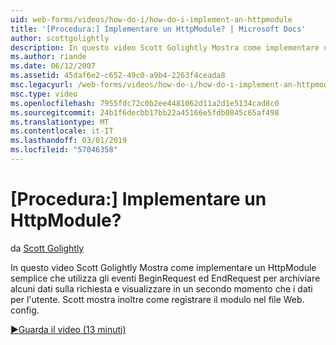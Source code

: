 ```yaml
---
uid: web-forms/videos/how-do-i/how-do-i-implement-an-httpmodule
title: '[Procedura:] Implementare un HttpModule? | Microsoft Docs'
author: scottgolightly
description: In questo video Scott Golightly Mostra come implementare un HttpModule semplice che utilizza gli eventi BeginRequest ed EndRequest per archiviare alcuni dati sulle richieste di e...
ms.author: riande
ms.date: 06/12/2007
ms.assetid: 45daf6e2-c652-49c0-a9b4-2263f4ceada8
msc.legacyurl: /web-forms/videos/how-do-i/how-do-i-implement-an-httpmodule
msc.type: video
ms.openlocfilehash: 7955fdc72c0b2ee4481062d11a2d1e5134cad8c0
ms.sourcegitcommit: 24b1f6decbb17bb22a45166e5fdb0845c65af498
ms.translationtype: MT
ms.contentlocale: it-IT
ms.lasthandoff: 03/01/2019
ms.locfileid: "57046358"
---
```

<a name="how-do-i-implement-an-httpmodule"></a>[Procedura:] Implementare un HttpModule?
====================
da [Scott Golightly](https://github.com/scottgolightly)

In questo video Scott Golightly Mostra come implementare un HttpModule semplice che utilizza gli eventi BeginRequest ed EndRequest per archiviare alcuni dati sulla richiesta e visualizzare in un secondo momento che i dati per l'utente. Scott mostra inoltre come registrare il modulo nel file Web. config.

[&#9654;Guarda il video (13 minuti)](https://channel9.msdn.com/Blogs/ASP-NET-Site-Videos/how-do-i-implement-an-httpmodule)
